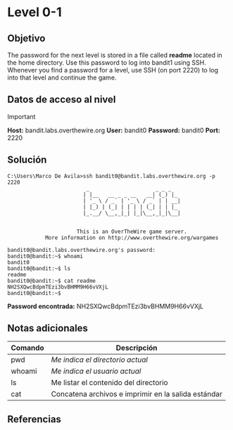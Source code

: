 # Level 0-1
## Objetivo

The password for the next level is stored in a file called **readme** located in the home directory. Use this password to log into bandit1 using SSH. Whenever you find a password for a level, use SSH (on port 2220) to log into that level and continue the game.
## Datos de acceso al nivel

> [!IMPORTANT]
> **Host:** bandit.labs.overthewire.org
> **User:** bandit0
> **Password:** bandit0
> **Port:**  2220
## Solución

```shell
C:\Users\Marco De Avila>ssh bandit0@bandit.labs.overthewire.org -p 2220
                         _                     _ _ _
                        | |__   __ _ _ __   __| (_) |_
                        | '_ \ / _` | '_ \ / _` | | __|
                        | |_) | (_| | | | | (_| | | |_
                        |_.__/ \__,_|_| |_|\__,_|_|\__|


                      This is an OverTheWire game server.
            More information on http://www.overthewire.org/wargames

bandit0@bandit.labs.overthewire.org's password:
bandit0@bandit:~$ whoami
bandit0
bandit0@bandit:~$ ls
readme
bandit0@bandit:~$ cat readme
NH2SXQwcBdpmTEzi3bvBHMM9H66vVXjL
bandit0@bandit:~$
```

**Password encontrada:** NH2SXQwcBdpmTEzi3bvBHMM9H66vVXjL
## Notas adicionales

|Comando | Descripción |
|----------|----------|
| pwd | *Me indica el directorio actual* |
| whoami | *Me indica el usuario actual* |
| ls | Me listar el contenido del directorio |
| cat | Concatena archivos e imprimir en la salida estándar |

## Referencias